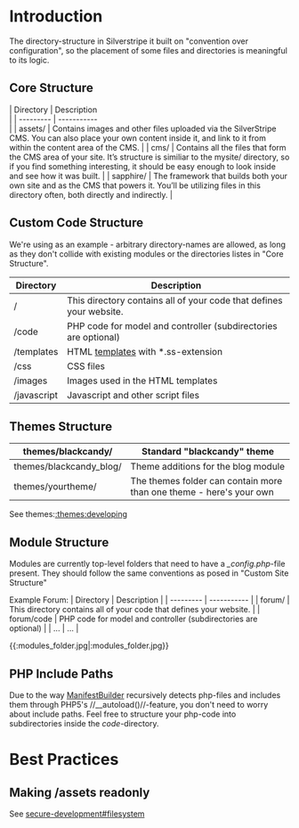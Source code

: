 # Introduction

The directory-structure in Silverstripe it built on "convention over configuration", so the placement of some files and
directories is meaningful to its logic.
 
## Core Structure

 | Directory | Description                                                                                              
                                                                                                                 | 
 | --------- | -----------                                                                                              
                                                                                                                 | 
 | assets/   | Contains images and other files uploaded via the SilverStripe CMS. You can also place your own content
inside it, and link to it from within the content area of the CMS.                                                  | 
 | cms/      | Contains all the files that form the CMS area of your site. It’s structure is similiar to the mysite/
directory, so if you find something interesting, it should be easy enough to look inside and see how it was built. | 
 | sapphire/ | The framework that builds both your own site and as the CMS that powers it. You’ll be utilizing files
in this directory often, both directly and indirectly.                                                             | 

## Custom Code Structure

We're using *<mysite>* as an example - arbitrary directory-names are allowed, as long as they don't collide with
existing modules or the directories listes in "Core Structure".

 | Directory           | Description                                                         | 
 | ---------           | -----------                                                         | 
 | <mysite>/           | This directory contains all of your code that defines your website. | 
 | <mysite>/code       | PHP code for model and controller (subdirectories are optional)     | 
 | <mysite>/templates  | HTML [templates](templates) with *.ss-extension                     | 
 | <mysite>/css        | CSS files                                                           | 
 | <mysite>/images     | Images used in the HTML templates                                   | 
 | <mysite>/javascript | Javascript and other script files                                   | 
## Themes Structure

 | themes/blackcandy/      | Standard "blackcandy" theme                                         | 
 | ------------------      | ---------------------------                                         | 
 | themes/blackcandy_blog/ | Theme additions for the blog module                                 | 
 | themes/yourtheme/       | The themes folder can contain more than one theme - here's your own | 


See themes:[:themes:developing](/themes/developing)

## Module Structure

Modules are currently top-level folders that need to have a *_config.php*-file present.
They should follow the same conventions as posed in "Custom Site Structure"

Example Forum:
 | Directory  | Description                                                         | 
 | ---------  | -----------                                                         | 
 | forum/     | This directory contains all of your code that defines your website. | 
 | forum/code | PHP code for model and controller (subdirectories are optional)     | 
 | ...        | ...                                                                 | 

{{:modules_folder.jpg|:modules_folder.jpg}}


## PHP Include Paths

Due to the way [ManifestBuilder](ManifestBuilder) recursively detects php-files and includes them through PHP5's
//__autoload()//-feature, you don't need to worry about include paths. Feel free to structure your php-code into
subdirectories inside the *code*-directory.

# Best Practices

## Making /assets readonly
See [secure-development#filesystem](secure-development#filesystem)
